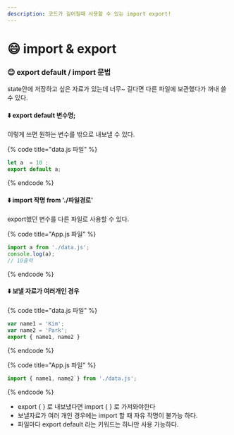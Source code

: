 ```yaml
---
description: 코드가 길어질때 사용할 수 있는 import export!
---
```


# 😄 import & export



### 😊 export default / import 문법

state안에 저장하고 싶은 자료가 있는데 너무\~ 길다면 다른 파일에 보관했다가 꺼내  쓸 수 있다.



#### ⬇️ export default 변수명;&#x20;

이렇게 쓰면 원하는 변수를 밖으로 내보낼 수 있다.

{% code title="data.js 파일" %}
```javascript
let a  = 10 ;
export default a;
```
{% endcode %}

#### ⬇️ **import 작명 from './파일경로'**&#x20;

export했던 변수를 다른 파일로 사용할 수 있다.

{% code title="App.js 파일" %}
```jsx
import a from './data.js';
console.log(a); 
// 10출력
```
{% endcode %}

#### ⬇️ 보낼 자료가 여러개인 경우

{% code title="data.js 파일" %}
```javascript
var name1 = 'Kim';
var name2 = 'Park';
export { name1, name2 }
```
{% endcode %}

{% code title="App.js 파일" %}
```jsx
import { name1, name2 } from './data.js';
```
{% endcode %}

* export { } 로 내보냈다면 import { } 로 가져와야한다
* 보낼자료가 여러 개인 경우에는 import 할 때 자유 작명이 불가능 하다.
* 파일마다 export default 라는 키워드는 하나만 사용 가능하다.

